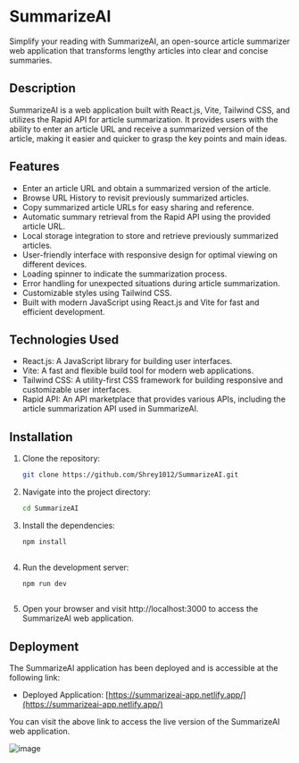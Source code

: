 # SummarizeAI

Simplify your reading with SummarizeAI, an open-source article summarizer web application that transforms lengthy articles into clear and concise summaries.

## Description

SummarizeAI is a web application built with React.js, Vite, Tailwind CSS, and utilizes the Rapid API for article summarization. 
It provides users with the ability to enter an article URL and receive a summarized version of the article, making it easier and quicker to grasp the key points and main ideas.

## Features

- Enter an article URL and obtain a summarized version of the article.
- Browse URL History to revisit previously summarized articles.
- Copy summarized article URLs for easy sharing and reference.
- Automatic summary retrieval from the Rapid API using the provided article URL.
- Local storage integration to store and retrieve previously summarized articles.
- User-friendly interface with responsive design for optimal viewing on different devices.
- Loading spinner to indicate the summarization process.
- Error handling for unexpected situations during article summarization.
- Customizable styles using Tailwind CSS.
- Built with modern JavaScript using React.js and Vite for fast and efficient development.

## Technologies Used

- React.js: A JavaScript library for building user interfaces.
- Vite: A fast and flexible build tool for modern web applications.
- Tailwind CSS: A utility-first CSS framework for building responsive and customizable user interfaces.
- Rapid API: An API marketplace that provides various APIs, including the article summarization API used in SummarizeAI.

## Installation

1. Clone the repository:
   ```bash
   git clone https://github.com/Shrey1012/SummarizeAI.git
   
2. Navigate into the project directory:
   ```bash
   cd SummarizeAI
   
3. Install the dependencies:
   ```bash
   npm install
 
 4. Run the development server:
    ```bash
    npm run dev
   
 5. Open your browser and visit http://localhost:3000 to access the SummarizeAI web application.
   
## Deployment

The SummarizeAI application has been deployed and is accessible at the following link:

- Deployed Application: [https://summarizeai-app.netlify.app/](https://summarizeai-app.netlify.app/)

You can visit the above link to access the live version of the SummarizeAI web application.


![image](https://github.com/Shrey1012/SummarizeAI/assets/91370582/8d6972c6-1941-4a76-b9b5-9ba687ec4357)
